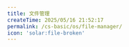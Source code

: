 ```yaml
---
title: 文件管理
createTime: 2025/05/16 21:52:17
permalink: /cs-basic/os/file-manager/
icon: 'solar:file-broken'
---
```

